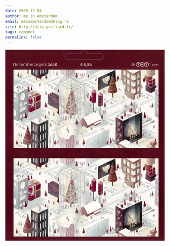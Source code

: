 ```yaml
---
date: 2008-12-04
author: me in Amsterdam
email: meinamsterdam@blog.re
site: http://alix.guillard.fr/
tags: comment
permalink: false
---
```

![carnet de timbes de décembre 2008](2008-december-zegels.png)